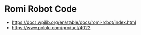 # Romi Robot Code
* https://docs.wpilib.org/en/stable/docs/romi-robot/index.html
* https://www.pololu.com/product/4022
